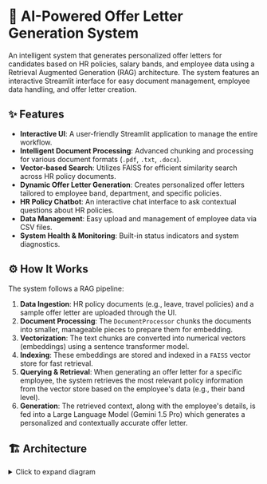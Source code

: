 # 🤖 AI-Powered Offer Letter Generation System

An intelligent system that generates personalized offer letters for candidates based on HR policies, salary bands, and employee data using a Retrieval Augmented Generation (RAG) architecture. The system features an interactive Streamlit interface for easy document management, employee data handling, and offer letter creation.

## ✨ Features

-   **Interactive UI**: A user-friendly Streamlit application to manage the entire workflow.
-   **Intelligent Document Processing**: Advanced chunking and processing for various document formats (`.pdf`, `.txt`, `.docx`).
-   **Vector-based Search**: Utilizes FAISS for efficient similarity search across HR policy documents.
-   **Dynamic Offer Letter Generation**: Creates personalized offer letters tailored to employee band, department, and specific policies.
-   **HR Policy Chatbot**: An interactive chat interface to ask contextual questions about HR policies.
-   **Data Management**: Easy upload and management of employee data via CSV files.
-   **System Health & Monitoring**: Built-in status indicators and system diagnostics.

## ⚙️ How It Works

The system follows a RAG pipeline:

1.  **Data Ingestion**: HR policy documents (e.g., leave, travel policies) and a sample offer letter are uploaded through the UI.
2.  **Document Processing**: The `DocumentProcessor` chunks the documents into smaller, manageable pieces to prepare them for embedding.
3.  **Vectorization**: The text chunks are converted into numerical vectors (embeddings) using a sentence transformer model.
4.  **Indexing**: These embeddings are stored and indexed in a `FAISS` vector store for fast retrieval.
5.  **Querying & Retrieval**: When generating an offer letter for a specific employee, the system retrieves the most relevant policy information from the vector store based on the employee's data (e.g., their band level).
6.  **Generation**: The retrieved context, along with the employee's details, is fed into a Large Language Model (Gemini 1.5 Pro) which generates a personalized and contextually accurate offer letter.

## 🏗️ Architecture
<details> <summary>Click to expand diagram</summary>
```mermaid
graph TD
    subgraph Input_Layer
        A[📄 HR Policies & Templates]
    end

    subgraph Processing_Core
        B[📝 Document Processor]
        C[📚 Vector Store (FAISS)]
        E[🤖 LLM Interface - Gemini]
    end

    subgraph Output_Layer
        D[✨ Embeddings & Metadata]
        F[📧 Generated Offer Letters]
    end

    A --> B
    B --> C
    C --> E
    C --> D
    E --> F

    style A fill:#D6EAF8,stroke:#3498DB
    style B fill:#D1F2EB,stroke:#1ABC9C
    style C fill:#FDEDEC,stroke:#E74C3C
    style E fill:#FDEBD0,stroke:#F39C12
    style D fill:#E8DAEF,stroke:#8E44AD
    style F fill:#D5F5E3,stroke:#2ECC71
```
</details>

## 🛠️ Technology Stack

-   **Backend**: Python
-   **Web Framework**: Streamlit
-   **LLM**: Google Gemini 1.5 Pro
-   **Vector Store**: FAISS (Facebook AI Similarity Search)
-   **Embeddings**: `text-embedding-ada-002` (or other sentence transformers)
-   **Data Handling**: Pandas

## 📁 Project Structure

```
offer_letter_system/
├── app.py                          # Main Streamlit application
├── requirements.txt                # Python dependencies
├── .env                            # Environment variables
├── config/
│   └── settings.py                # Configuration settings
├── src/
│   ├── document_processor.py      # Document parsing & chunking
│   ├── vector_store.py           # FAISS vector database operations
│   ├── llm_interface.py          # Gemini integration
│   ├── offer_generator.py        # Offer letter generation logic
│   └── utils.py                  # Utility functions
├── data/
│   ├── documents/                # Input HR policy documents
│   └── employee_data.csv         # Sample employee metadata
└── README.md
```

## 🚀 Getting Started

### Prerequisites

-   Python 3.8+
-   A Google Gemini API Key

### Installation

1.  **Clone the repository:**
    ```bash
    git clone <repository-url>
    cd offer_letter_system
    ```

2.  **Create a virtual environment and activate it:**
    ```bash
    python -m venv venv
    source venv/bin/activate  # On Windows, use `venv\Scripts\activate`
    ```

3.  **Install the required dependencies:**
    ```bash
    pip install -r requirements.txt
    ```

### Configuration

1.  Create a `.env` file in the root directory of the project.
2.  Add your Google Gemini API key to the file:

    ```env
    GEMINI_API_KEY="your_api_key_here"
    ```

### Usage

1.  **Run the Streamlit application:**
    ```bash
    streamlit run app.py
    ```

2.  **Open your browser** and navigate to the local URL provided by Streamlit (usually `http://localhost:8501`).

3.  **Using the App:**
    -   **Step 1: Upload Documents**: In the sidebar, upload your HR policy documents (PDF, TXT, DOCX) and the employee data CSV file.
    -   **Step 2: Process Documents**: Click the `Process Documents` button. The system will parse the documents, create vector embeddings, and build the FAISS index.
    -   **Step 3: Generate Offer Letters**: Once processing is complete, select an employee from the dropdown menu in the "Offer Letter Generation" tab. The system will automatically populate their details.
    -   **Step 4: Customize and Generate**: Click `✨ Generate Offer Letter` to create the personalized letter.
    -   **Step 5: Chat with Policies**: Use the "HR Policy Chatbot" tab to ask questions about the uploaded documents.

## 🤝 Contributing

Contributions are welcome! Please feel free to submit a pull request or open an issue for any bugs, feature requests, or improvements.

1.  Fork the repository.
2.  Create a new branch (`git checkout -b feature/YourFeature`).
3.  Make your changes.
4.  Commit your changes (`git commit -m 'Add some feature'`).
5.  Push to the branch (`git push origin feature/YourFeature`).
6.  Open a Pull Request.

## 📜 License

This project is licensed under the MIT License. See the `LICENSE` file for details.